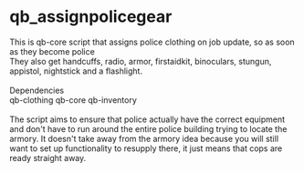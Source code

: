 # qb_assignpolicegear

This is qb-core script that assigns police clothing on job update, so as soon as they become police<br>
They also get handcuffs, radio, armor, firstaidkit, binoculars, stungun, appistol, nightstick and a flashlight.
<br><br>
Dependencies <br>
qb-clothing
qb-core
qb-inventory
<br><br>
The script aims to ensure that police actually have the correct equipment and don't have to run around the entire police building trying to locate the armory. It doesn't take away from the armory idea because you will still want to set up functionality to resupply there, it just means that cops are ready straight away.
